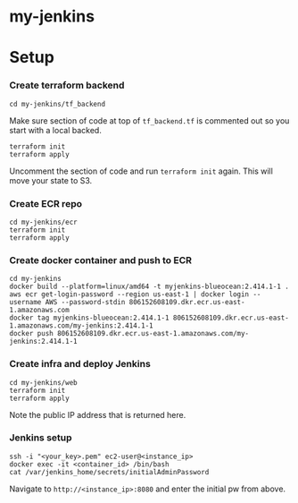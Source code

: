 # my-jenkins

# Setup

### Create terraform backend

`cd my-jenkins/tf_backend`

Make sure section of code at top of `tf_backend.tf` is commented out so you start with a local backed.

```
terraform init
terraform apply
```

Uncomment the section of code and run `terraform init` again. This will move your state to S3.


### Create ECR repo

```
cd my-jenkins/ecr
terraform init
terraform apply
```

### Create docker container and push to ECR
```
cd my-jenkins
docker build --platform=linux/amd64 -t myjenkins-blueocean:2.414.1-1 .
aws ecr get-login-password --region us-east-1 | docker login --username AWS --password-stdin 806152608109.dkr.ecr.us-east-1.amazonaws.com
docker tag myjenkins-blueocean:2.414.1-1 806152608109.dkr.ecr.us-east-1.amazonaws.com/my-jenkins:2.414.1-1
docker push 806152608109.dkr.ecr.us-east-1.amazonaws.com/my-jenkins:2.414.1-1
```

### Create infra and deploy Jenkins
```
cd my-jenkins/web
terraform init
terraform apply
```
Note the public IP address that is returned here.


### Jenkins setup
```
ssh -i "<your_key>.pem" ec2-user@<instance_ip>
docker exec -it <container_id> /bin/bash
cat /var/jenkins_home/secrets/initialAdminPassword
```
Navigate to `http://<instance_ip>:8080` and enter the initial pw from above.